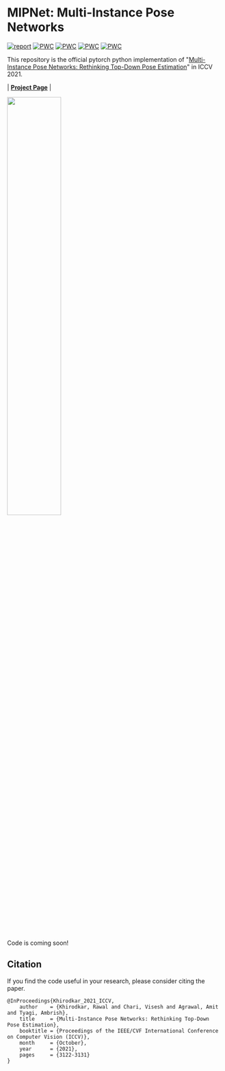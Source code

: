# MIPNet: Multi-Instance Pose Networks

[![report](https://img.shields.io/badge/arxiv-report-red)](https://arxiv.org/pdf/2101.11223)
[![PWC](https://img.shields.io/badge/PWC-report-blue)](https://paperswithcode.com/paper/multi-hypothesis-pose-networks-rethinking-top)
[![PWC](https://img.shields.io/endpoint.svg?url=https://paperswithcode.com/badge/multi-hypothesis-pose-networks-rethinking-top/pose-estimation-on-ochuman)](https://paperswithcode.com/sota/pose-estimation-on-ochuman?p=multi-hypothesis-pose-networks-rethinking-top)
[![PWC](https://img.shields.io/endpoint.svg?url=https://paperswithcode.com/badge/multi-hypothesis-pose-networks-rethinking-top/multi-person-pose-estimation-on-crowdpose)](https://paperswithcode.com/sota/multi-person-pose-estimation-on-crowdpose?p=multi-hypothesis-pose-networks-rethinking-top)
[![PWC](https://img.shields.io/endpoint.svg?url=https://paperswithcode.com/badge/multi-hypothesis-pose-networks-rethinking-top/keypoint-detection-on-coco)](https://paperswithcode.com/sota/keypoint-detection-on-coco?p=multi-hypothesis-pose-networks-rethinking-top)

This repository is the official pytorch python implementation of "[Multi-Instance Pose Networks: Rethinking Top-Down Pose Estimation](https://arxiv.org/pdf/2101.11223)" in ICCV 2021.

| [**Project Page**](https://rawalkhirodkar.github.io/mipnet)  | 

<!-- ![Teaser Image](https://rawalkhirodkar.github.io/images/iccv21_mip.png) -->
<img src=https://rawalkhirodkar.github.io/images/iccv21_mip.png width="50%">

Code is coming soon!

## Citation
If you find the code useful in your research, please consider citing the paper.

```
@InProceedings{Khirodkar_2021_ICCV,
    author    = {Khirodkar, Rawal and Chari, Visesh and Agrawal, Amit and Tyagi, Ambrish},
    title     = {Multi-Instance Pose Networks: Rethinking Top-Down Pose Estimation},
    booktitle = {Proceedings of the IEEE/CVF International Conference on Computer Vision (ICCV)},
    month     = {October},
    year      = {2021},
    pages     = {3122-3131}
}
```









